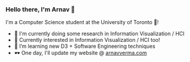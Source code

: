 ### Hello there, I'm Arnav 👋

I'm a Computer Science student at the University of Toronto 🦫!
- 🤖 I'm currently doing some research in Information Visualization / HCI
- 🥅 Currently interested in Information Visualization / HCI too!
- 🌱 I’m learning new D3 + Software Engineering techniques
- 🕶️ One day, I'll update my website @ [arnavverma.com](https://arnavverma.com)

<!--
**vermaarn/vermaarn** is a ✨ _special_ ✨ repository because its `README.md` (this file) appears on your GitHub profile.

Here are some ideas to get you started:

- 🔭 I’m currently working on ...
- 🌱 I’m currently learning ...
- 👯 I’m looking to collaborate on ...
- 🤔 I’m looking for help with ...
- 💬 Ask me about ...
- 📫 How to reach me: ...
- 😄 Pronouns: ...
- ⚡ Fun fact: ...
-->
